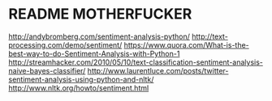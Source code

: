 README MOTHERFUCKER
===================

http://andybromberg.com/sentiment-analysis-python/
http://text-processing.com/demo/sentiment/
https://www.quora.com/What-is-the-best-way-to-do-Sentiment-Analysis-with-Python-1
http://streamhacker.com/2010/05/10/text-classification-sentiment-analysis-naive-bayes-classifier/
http://www.laurentluce.com/posts/twitter-sentiment-analysis-using-python-and-nltk/
http://www.nltk.org/howto/sentiment.html
